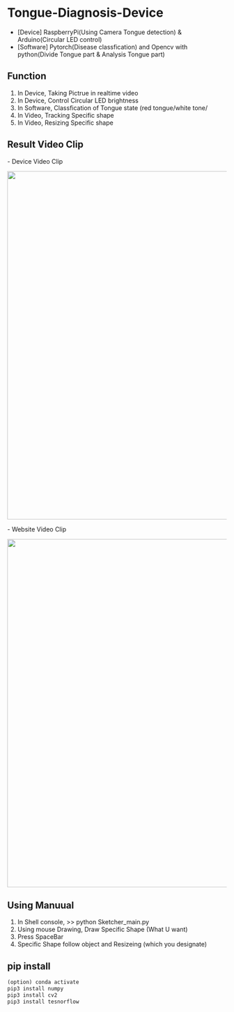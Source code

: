 # Tongue-Diagnosis-Device
- [Device] RaspberryPi(Using Camera Tongue detection) & Arduino(Circular LED control)
- [Software] Pytorch(Disease classfication) and Opencv with python(Divide Tongue part & Analysis Tongue part)


## Function

1. In Device, Taking Pictrue in realtime video
2. In Device, Control Circular LED brightness
3. In Software, Classfication of Tongue state (red tongue/white tone/
2. In Video, Tracking Specific shape
3. In Video, Resizing Specific shape

## Result Video Clip

<div>
  <p> - Device Video Clip</p>
  <img width="800" src="https://user-images.githubusercontent.com/37185394/66882526-b2fdf000-f005-11e9-80f5-95da78d58809.gif"/>
  
  <p> - Website Video Clip</p>
  <img width="800" src="https://user-images.githubusercontent.com/37185394/66881933-847f1580-f003-11e9-86bd-84b11912d8ee.gif"/>
</div>

## Using Manuual

1. In Shell console, >> python Sketcher_main.py
2. Using mouse Drawing, Draw Specific Shape (What U want)
3. Press SpaceBar
4. Specific Shape follow object and Resizeing (which you designate)

## pip install

```python 3.5
(option) conda activate
pip3 install numpy
pip3 install cv2
pip3 install tesnorflow
```
